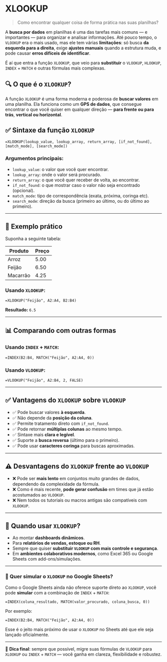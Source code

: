 # XLOOKUP

> Como encontrar qualquer coisa de forma prática nas suas planilhas?

A **busca por dados** em planilhas é uma das tarefas mais comuns — e importantes — para organizar e analisar informações. Até pouco tempo, o `VLOOKUP` era o mais usado, mas ele tem várias **limitações**: só busca **da esquerda para a direita**, exige **ajustes manuais** quando a estrutura muda, e pode causar **erros difíceis de identificar**.

É aí que entra a função `XLOOKUP`, que veio para **substituir** o `VLOOKUP`, `HLOOKUP`, `INDEX` + `MATCH` e outras fórmulas mais complexas.

## 🔍 O que é o `XLOOKUP`?

A função `XLOOKUP` é uma forma moderna e poderosa de **buscar valores** em uma planilha. Ela funciona como um **GPS de dados**, que consegue encontrar o que você quiser em qualquer direção — **para frente ou para trás**, **vertical ou horizontal**.

## ✅ Sintaxe da função `XLOOKUP`

```excel
=XLOOKUP(lookup_value, lookup_array, return_array, [if_not_found], [match_mode], [search_mode])
```

### Argumentos principais:

- `lookup_value`: o valor que você quer encontrar.
- `lookup_array`: onde o valor será procurado.
- `return_array`: o que você quer receber de volta, ao encontrar.
- `if_not_found`: o que mostrar caso o valor não seja encontrado (opcional).
- `match_mode`: tipo de correspondência (exata, próxima, coringa etc).
- `search_mode`: direção da busca (primeiro ao último, ou do último ao primeiro).

---

## 🎯 Exemplo prático

Suponha a seguinte tabela:

| Produto   | Preço |
|-----------|-------|
| Arroz     | 5.00  |
| Feijão    | 6.50  |
| Macarrão  | 4.25  |

### Usando `XLOOKUP`:

```excel
=XLOOKUP("Feijão", A2:A4, B2:B4)
```

**Resultado:** `6.5`

---

## 📊 Comparando com outras formas

### Usando `INDEX` + `MATCH`:

```excel
=INDEX(B2:B4, MATCH("Feijão", A2:A4, 0))
```

### Usando `VLOOKUP`:

```excel
=VLOOKUP("Feijão", A2:B4, 2, FALSE)
```

---

## ✅ Vantagens do `XLOOKUP` sobre `VLOOKUP`

- ✅ Pode buscar valores **à esquerda**.
- ✅ Não depende da **posição da coluna**.
- ✅ Permite tratamento direto com `if_not_found`.
- ✅ Pode retornar **múltiplas colunas** ao mesmo tempo.
- ✅ Sintaxe mais **clara e legível**.
- ✅ Suporte a **busca reversa** (último para o primeiro).
- ✅ Pode usar **caracteres coringa** para buscas aproximadas.

---

## ⚠️ Desvantagens do `XLOOKUP` frente ao `VLOOKUP`

- ❌ Pode ser **mais lento** em conjuntos muito grandes de dados, dependendo da complexidade da fórmula.
- ❌ Como é mais recente, **pode gerar confusão** em times que já estão acostumados ao `VLOOKUP`.
- ❌ Nem todos os tutoriais ou macros antigas são compatíveis com `XLOOKUP`.

---

## 🧠 Quando usar `XLOOKUP`?

- Ao montar **dashboards dinâmicos**.
- Para **relatórios de vendas, estoque ou RH**.
- Sempre que quiser **substituir `VLOOKUP` com mais controle e segurança**.
- Em **ambientes colaborativos modernos**, como Excel 365 ou Google Sheets com add-ons/simulações.

---

### 🔄 Quer simular o `XLOOKUP` no Google Sheets?

Como o Google Sheets ainda não oferece suporte direto ao `XLOOKUP`, você pode **simular** com a combinação de `INDEX` + `MATCH`:

```excel
=INDEX(coluna_resultado, MATCH(valor_procurado, coluna_busca, 0))
```

Por exemplo:

```excel
=INDEX(B2:B4, MATCH("Feijão", A2:A4, 0))
```

Esse é o jeito mais próximo de usar o `XLOOKUP` no Sheets até que ele seja lançado oficialmente.

---

📌 **Dica final**: sempre que possível, migre suas fórmulas de `VLOOKUP` para `XLOOKUP` ou `INDEX` + `MATCH` — você ganha em clareza, flexibilidade e robustez.
